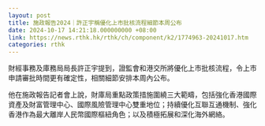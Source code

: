 ```yaml
---
layout: post
title: 施政報告2024｜許正宇稱優化上市批核流程細節本周公布
date: 2024-10-17 14:21:18.000000000 +08:00
link: https://news.rthk.hk/rthk/ch/component/k2/1774963-20241017.htm
categories: rthk
---
```


財經事務及庫務局局長許正宇提到，證監會和港交所將優化上市批核流程，令上市申請審批時間更有確定性，相關細節安排本周內公布。

他在施政報告記者會上說，財庫局重點政策措施圍繞三大範疇，包括強化香港國際資產及財富管理中心、國際風險管理中心雙重地位；持續優化互聯互通機制、強化香港作為最大離岸人民幣國際樞紐角色；以及積極拓展和深化海外網絡。
